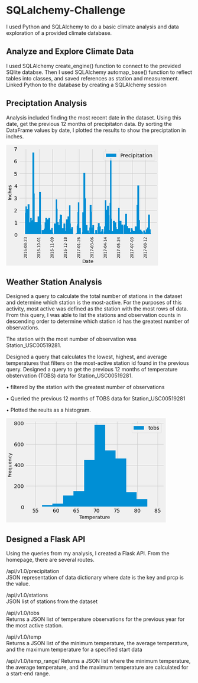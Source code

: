 # SQLalchemy-Challenge
I used Python and SQLAlchemy to do a basic climate analysis and data exploration of a provided climate database.

## Analyze and Explore Climate Data
I used SQLAlchemy create_engine() function to connect to the provided SQlite databse. Then I used SQLAlchemy automap_base() function to reflect tables into classes, and saved references as station and measurement.
Linked Python to the database by creating a SQLAlchemy session


## Preciptation Analysis
Analysis included finding the most recent date in the dataset. 
Using this date, get the previous 12 months of precipitaton data.
By sorting the DataFrame values by date, I plotted the results to show the preciptation in inches.

![Precipitation](https://github.com/nancygmz/sqlalchemy-challenge/blob/main/Resources/Screenshot%202023-09-07%20153525.png)

## Weather Station Analysis

Designed a query to calculate the total number of stations in the dataset and determine which station is the most-active.
For the purposes of this activity, most active was defined as the station with the most rows of data. From this query, I was able to list the stations and observation counts in descending order to determine which station id has the greatest number of observations. 

The station with the most number of observation was Station_USC00519281.

Designed a query that calculates the lowest, highest, and average temperatures that filters on the most-active station id found in the previous query.
Designed a query to get the previous 12 months of temperature obstervation (TOBS) data for Station_USC00519281.

  • filtered by the station with the greatest number of observations
  
  • Queried the previous 12 months of TOBS data for Station_USC00519281
  
  • Plotted the reults as a histogram.

![temp_histogram](https://github.com/nancygmz/sqlalchemy-challenge/blob/main/Resources/Screenshot%202023-09-07%20153540.png)


## Designed a Flask API 
Using the queries from my analysis, I created a Flask API.
From the homepage, there are several routes.

/api/v1.0/precipitation   
JSON representation of data dictionary where date is the key and prcp is the value.

/api/v1.0/stations        
JSON list of stations from the dataset
 
/api/v1.0/tobs           
Returns a JSON list of temperature observations for the previous year for the most active station.

/api/v1.0/temp<start>   
Returns a JSON list of the minimum temperature, the average temperature, and the maximum temperature for a specified start data

/api/v1.0/temp_range<start>/<end>
Returns a JSON list where the minimum temperature, the average temperature, and the maximum temperature are calculated for a start-end range.
